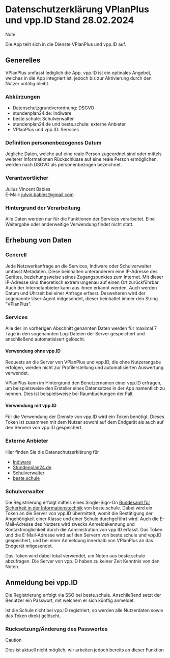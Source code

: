 # Datenschutzerklärung VPlanPlus und vpp.ID Stand 28.02.2024
> [!NOTE]
> Die App teilt sich in die Dienste VPlanPlus und vpp.ID auf.


## Generelles
VPlanPlus umfasst lediglich die App. vpp.ID ist ein optinales Angebot, welches in die App integriert ist, jedoch bis zur Aktivierung durch den Nutzer untätig bleibt.

### Abkürzungen
- Datenschutzgrundverordnung: DSGVO
- stundenplan24.de: Indiware
- beste.schule: Schulverwalter
- stundenplan24.de und beste.schule: externe Anbieter
- VPlanPlus und vpp.ID: Services
### Definition personenbezogenes Datum
Jegliche Daten, welche auf eine reale Person zugeordnet sind oder mittels weiterer Informationen Rückschlüsse auf eine reale Person ermöglichen, werden nach DSGVO als personenbezogen bezeichnet.

### Verantwortlicher
Julius Vincent Babies<br />
E-Mail: julvin.babies@gmail.com

### Hintergrund der Verarbeitung
Alle Daten werden nur für die Funktionen der Services verarbeitet. Eine Weitergabe oder anderweitige Verwendung findet nicht statt.

## Erhebung von Daten
### Generell
Jede Netzwerkanfrage an die Services, Indiware oder Schulverwalter umfasst Metadaten. Diese beinhalten unteranderem eine IP-Adresse des Gerätes, beziehungsweise seines Zugangspunktes zum Internet. Mit dieser IP-Adresse sind theoretisch extrem ungenau auf einen Ort zurückführbar. Auch der Internetanbieter kann aus ihnen erkannt werden. Auch werden Datum und Uhrzeit bei einer Anfrage erfasst. Desweiteren wird der sogenannte User-Agent mitgesendet, dieser beinhaltet immer den String "VPlanPlus".

### Services
Alle der im vorherigen Abschnitt genannten Daten werden für maximal 7 Tage in den sogenannten Log-Dateien der Server gespeichert und anschließend automatisisert gelöscht.

#### Verwendung ohne vpp.ID
Requests an die Server von VPlanPlus und vpp.ID, die ohne Nutzerangabe erfolgen, werden nicht zur Profilerstellung und automatisierten Auswertung verwendet.

VPlanPlus kann im Hintergrund den Benutzernamen einer vpp.ID erfragen, um beispielsweise den Ersteller eines Datensatzes in der App namentlich zu nennen. Dies ist beispielsweise bei Raumbuchungen der Fall.

#### Verwendung mit vpp.ID
Für die Verwendung der Dienste von vpp.ID wird ein Token benötigt. Dieses Token ist zusammen mit dem Nutzer sowohl auf dem Endgerät als auch auf den Servern von vpp.ID gespeichert.

### Externe Anbieter
Hier finden Sie die Datenschutzerklärung für
- [Indiware](https://indiware.de/index.php?page=datenschutz)
- [Stundenplan24.de](https://stundenplan24.de/datenschutzapp.html#datenschutzsp24)
- [Schulverwalter](https://schulverwalter.de/privacy/)
- [beste.schule](https://beste.schule/privacy)

### Schulverwalter
Die Registrierung erfolgt mittels eines Single-Sign-On [Bundesamt für Sicherheit in der Informationstechnik]([SSO](https://www.bsi.bund.de/DE/Themen/Verbraucherinnen-und-Verbraucher/Informationen-und-Empfehlungen/Cyber-Sicherheitsempfehlungen/Accountschutz/Single-Sign-On/single-sign-on_node.html)https://www.bsi.bund.de/DE/Themen/Verbraucherinnen-und-Verbraucher/Informationen-und-Empfehlungen/Cyber-Sicherheitsempfehlungen/Accountschutz/Single-Sign-On/single-sign-on_node.html) von beste.schule. Dabei wird ein Token an die Server von vpp.ID übermittelt, womit die Bestätigung der Angehörigkeit einer Klasse und einer Schule durchgeführt wird. Auch die E-Mail-Adresse des Nutzers wird zwecks Anmeldekennung und Kontaktmöglichkeit durch die Administration von vpp.ID erfasst. Das Token und die E-Mail-Adresse wird auf den Servern von beste.schule und vpp.ID gespeichert, und bei einer Anmeldung innerhalb von VPlanPlus an das Endgerät mitgesendet.

Das Token wird dabei lokal verwendet, um Noten aus beste.schule abzufragen. Die Server von vpp.ID haben zu keiner Zeit Kenntnis von den Noten.

## Anmeldung bei vpp.ID
Die Registrierung erfolgt via SSO bei beste.schule. Anschließend setzt der Benutzer ein Passwort, mit welchem er sich künftig anmeldet.

Ist die Schule nicht bei vpp.ID registriert, so werden alle Nutzerdaten sowie das Token direkt gelöscht.

### Rücksetzung/Änderung des Passwortes
> [!CAUTION]
> Dies ist aktuell nicht möglich, wir arbeiten jedoch bereits an dieser Funktion

